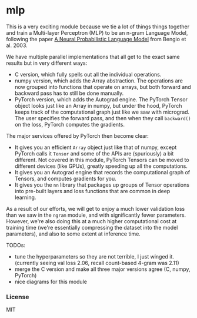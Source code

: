 # mlp

This is a very exciting module because we tie a lot of things things together and train a Multi-layer Perceptron (MLP) to be an n-gram Language Model, following the paper [A Neural Probabilistic Language Model](https://www.jmlr.org/papers/volume3/bengio03a/bengio03a.pdf) from Bengio et al. 2003.

We have multiple parallel implementations that all get to the exact same results but in very different ways:

- C version, which fully spells out all the individual operations.
- numpy version, which adds the Array abstraction. The operations are now grouped into functions that operate on arrays, but both forward and backward pass has to still be done manually.
- PyTorch version, which adds the Autograd engine. The PyTorch Tensor object looks just like an Array in numpy, but under the hood, PyTorch keeps track of the computational graph just like we saw with micrograd. The user specifies the forward pass, and then when they call `backward()` on the loss, PyTorch computes the gradients.

The major services offered by PyTorch then become clear:

- It gives you an efficient `Array` object just like that of numpy, except PyTorch calls it `Tensor` and some of the APIs are (spuriously) a bit different. Not covered in this module, PyTorch Tensors can be moved to different devices (like GPUs), greatly speeding up all the computations.
- It gives you an Autograd engine that records the computational graph of Tensors, and computes gradients for you.
- It gives you the `nn` library that packages up groups of Tensor operations into pre-built layers and loss functions that are common in deep learning.

As a result of our efforts, we will get to enjoy a much lower validation loss than we saw in the `ngram` module, and with significantly fewer parameters. However, we're also doing this at a much higher computational cost at training time (we're essentially compressing the dataset into the model parameters), and also to some extent at inference time.

TODOs:

- tune the hyperparameters so they are not terrible, I just winged it. (currently seeing val loss 2.06, recall count-based 4-gram was 2.11)
- merge the C version and make all three major versions agree (C, numpy, PyTorch)
- nice diagrams for this module

### License

MIT

